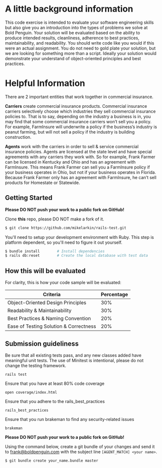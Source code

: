 # A little background information

This code exercise is intended to evaluate your software engineering skills but also give you an introduction into the types of problems we solve at Bold Penguin. Your solution will be evaluated based on the ability to produce intended results, cleanliness, adherence to best practices, maintainability, and readability. You should write code like you would if this were an actual assignment. You do not need to gold plate your solution, but we are looking for something more than a script. Ideally your solution would demonstrate your understand of object-oriented principles and best practices.

# Helpful Information
There are 2 important entities that work together in commercial insurance.

**Carriers** create commercial insurance products. Commercial insurance carriers selectively choose which industries they sell commercial insurance policies to. That is to say, depending on the industry a business is in, you may find that some commercial insurance carriers won’t sell you a policy. For example, FarmInsure will underwrite a policy if the business’s industry is peanut farming, but will not sell a policy if the industry is building construction.

**Agents** work with the carriers in order to sell & service commercial insurance policies. Agents are licensed at the state level and have special agreements with any carriers they work with. So for example, Frank Farmer can be licensed in Kentucky and Ohio and has an agreement with FarmInsure. This means Frank Farmer can sell you a FarmInsure policy if your business operates in Ohio, but not if your business operates in Florida. Because Frank Farmer only has an agreement with FarmInsure, he can’t sell products for Homestate or Statewide.

## Getting Started

**Please DO NOT push your work to a public fork on GitHub!**

Clone **this** repo, please DO NOT make a fork of it.

```bash
$ git clone https://github.com/mikelarkin/rails-test.git
```

You'll need to setup your development environment with Ruby. This step is platform dependent, so you'll need to figure it out yourself.

```bash
$ bundle install        # Install dependencies
$ rails db:reset        # Create the local database with test data
```

## How this will be evaluated

For clarity, this is how your code sample will be evaluated:

| Criteria | Percentage |
|----------|-----|
| Object-Oriented Design Principles | 30% |
| Readability & Maintainability | 30% |
| Best Practices & Naming Convention | 20% |
| Ease of Testing Solution & Correctness | 20% |

## Submission guideliness

Be sure that all existing tests pass, and any new classes added have meaningful unit tests.
The use of Minitest is intentional, please do not change the testing framework.

`rails test`

Ensure that you have at least 80% code coverage

`open coverage/index.html`

Ensure that you adhere to the rails_best_practices

`rails_best_practices`

Ensure that you run brakeman to find any security-related issues

`brakeman`

**Please DO NOT push your work to a public fork on GitHub!**

Using the command below, create a git bundle of your changes and send it to frank@boldpenguin.com with the subject line `[AGENT_MATCH] <your name>`.

```bash
$ git bundle create your_name.bundle master
```
